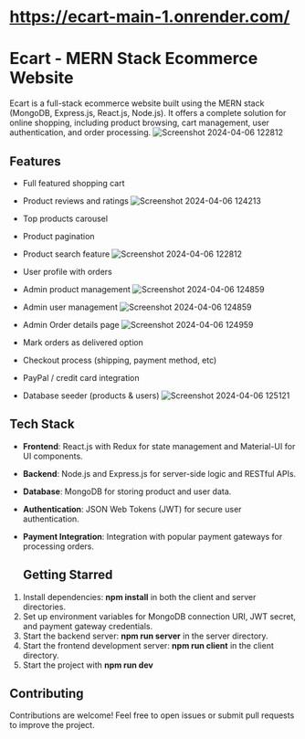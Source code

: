 # https://ecart-main-1.onrender.com/
# Ecart - MERN Stack Ecommerce Website #

Ecart is a full-stack ecommerce website built using the MERN stack (MongoDB, Express.js, React.js, Node.js). 
It offers a complete solution for online shopping, including product browsing, cart management, user authentication, and order processing.
![Screenshot 2024-04-06 122812](https://github.com/Priyanshubharti/Ecart/assets/76689991/eb7fb666-e093-47e7-abc8-cae0dde95c4d)



## Features ##
- Full featured shopping cart
- Product reviews and ratings
![Screenshot 2024-04-06 124213](https://github.com/Priyanshubharti/Ecart/assets/76689991/db25a45d-5ee8-41dd-b480-272ab91f5ac6)


- Top products carousel
- Product pagination
- Product search feature
  ![Screenshot 2024-04-06 122812](https://github.com/Priyanshubharti/Ecart/assets/76689991/a232e59a-235e-48d1-b58e-57c93121df65)

- User profile with orders
- Admin product management
  ![Screenshot 2024-04-06 124859](https://github.com/Priyanshubharti/Ecart/assets/76689991/b00ed3b6-03b9-49a1-ab14-ce633f1fac64)

- Admin user management
  ![Screenshot 2024-04-06 124859](https://github.com/Priyanshubharti/Ecart/assets/76689991/c1703e41-a994-4e36-b182-21767279c951)

- Admin Order details page
 ![Screenshot 2024-04-06 124959](https://github.com/Priyanshubharti/Ecart/assets/76689991/ee6a53ea-daf9-4716-9073-1fcb29cdde79)

- Mark orders as delivered option
- Checkout process (shipping, payment method, etc)
- PayPal / credit card integration
- Database seeder (products & users)
![Screenshot 2024-04-06 125121](https://github.com/Priyanshubharti/Ecart/assets/76689991/64b4c8c0-feda-4835-a0c8-db22974a592f)

  

## Tech Stack ##

- **Frontend**: React.js with Redux for state management and Material-UI for UI components.
- **Backend**: Node.js and Express.js for server-side logic and RESTful APIs.
- **Database**: MongoDB for storing product and user data.
- **Authentication**: JSON Web Tokens (JWT) for secure user authentication.
- **Payment Integration**: Integration with popular payment gateways for processing orders.

  ## Getting Starred ##
1. Install dependencies: **npm install** in both the client and server directories.
3. Set up environment variables for MongoDB connection URI, JWT secret, and payment gateway credentials.
4. Start the backend server: **npm run server** in the server directory.
5. Start the frontend development server: **npm run client** in the client directory.
6. Start the project with **npm run dev**

## Contributing
Contributions are welcome! Feel free to open issues or submit pull requests to improve the project.

